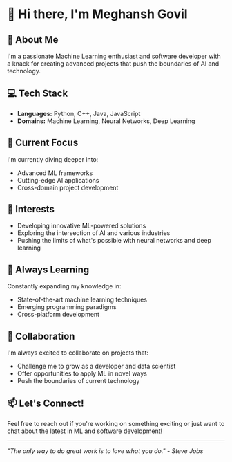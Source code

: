# 👋 Hi there, I'm Meghansh Govil

## 🚀 About Me
I'm a passionate Machine Learning enthusiast and software developer with a knack for creating advanced projects that push the boundaries of AI and technology.

## 💻 Tech Stack
- **Languages:** Python, C++, Java, JavaScript
- **Domains:** Machine Learning, Neural Networks, Deep Learning

## 🔭 Current Focus
I'm currently diving deeper into:
- Advanced ML frameworks
- Cutting-edge AI applications
- Cross-domain project development

## 👀 Interests
- Developing innovative ML-powered solutions
- Exploring the intersection of AI and various industries
- Pushing the limits of what's possible with neural networks and deep learning

## 🌱 Always Learning
Constantly expanding my knowledge in:
- State-of-the-art machine learning techniques
- Emerging programming paradigms
- Cross-platform development

## 💞️ Collaboration
I'm always excited to collaborate on projects that:
- Challenge me to grow as a developer and data scientist
- Offer opportunities to apply ML in novel ways
- Push the boundaries of current technology

## 📫 Let's Connect!
Feel free to reach out if you're working on something exciting or just want to chat about the latest in ML and software development!

---

*"The only way to do great work is to love what you do." - Steve Jobs*
